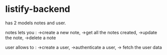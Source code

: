 # listify-backend
has 2 models notes and user.


notes lets you : 
->create a new note,
->get all the notes created,
->update the note,
->delete a note

user allows to :
->create a user,
->authenticate a user,
-> fetch the user data
